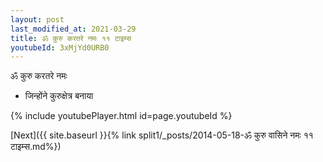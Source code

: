 ```yaml
---
layout: post
last_modified_at: 2021-03-29
title: ॐ कुरु करतरे नमः ११ टाइम्स
youtubeId: 3xMjYd0URB0
---
```

 
 
 ॐ कुरु करतरे नमः  
 
 -  जिन्होंने कुरुक्षेत्र बनाया 
 
  
 
  
 
 
 
 
 
 


{% include youtubePlayer.html id=page.youtubeId %}
 
[Next]({{ site.baseurl }}{% link  split1/_posts/2014-05-18-ॐ कुरु वासिने नमः ११ टाइम्स.md%})
 
